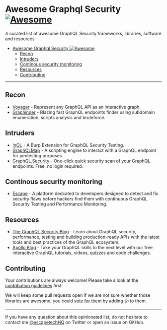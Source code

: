 <!--lint disable awesome-list-item awesome-toc-->

# Awesome Graphql Security [![Awesome](https://awesome.re/badge-flat2.svg)](https://awesome.re)

A curated list of awesome GraphQL Security frameworks, libraries, software and resources

- [Awesome Graphql Security ![Awesome](https://awesome.re)](#awesome-graphql-security-)
  - [Recon](#recon)
  - [Intruders](#intruders)
  - [Continous security monitoring](#continous-security-monitoring)
  - [Resources](#resources)
  - [Contributing](#contributing)

---

## Recon

- [Voyager](https://github.com/IvanGoncharov/graphql-voyager) - Represent any GraphQL API as an interactive graph.
- [Graphinder](https://github.com/Escape-Technologies/graphinder) - Blazing fast GraphQL endpoints finder using subdomain enumeration, scripts analysis and bruteforce.

## Intruders

- [InQL](https://github.com/doyensec/inql) - A Burp Extension for GraphQL Security Testing.
- [GraphQLMap](https://github.com/swisskyrepo/GraphQLmap) - A scripting engine to interact with a GraphQL endpoint for pentesting purposes.
- [GraphQL.Security](https://graphql.security) - One-click quick security scan of your GraphQL endpoints. Free, no login required.

## Continous security monitoring

- [Escape](https://escape.tech) - A platform dedcated to developers designed to detect and fix security flaws before hackers find them with continuous GraphQL Security Testing and Performance Monitoring.

## Resources

- [The GraphQL Security Blog](https://blog.escape.tech/9-graphql-security-best-practices/) - Learn about GraphQL security, performance, testing and building production-ready APIs with the latest tools and best practices of the GraphQL ecosystem.
- [Apollo Blog](https://www.apollographql.com/blog/graphql/security/9-ways-to-secure-your-graphql-api-security-checklist/) - Take your GraphQL skills to the next level with our free interactive GraphQL tutorials, videos, quizzes and code challenges.

## Contributing

Your contributions are always welcome! Please take a look at the [contribution guidelines](https://github.com/Escape-Technologies/awesome-graphql-security/blob/main/CONTRIBUTING.md) first.

We will keep some pull requests open if we are not sure whether those libraries are awesome, you could [vote for them](https://github.com/Escape-Technologies/awesome-graphql-security/pulls) by adding :+1: to them.

---

If you have any question about this opinionated list, do not hesitate to contact me [@escapetechHQ](https://twitter.com/escapetechHQ) on Twitter or open an issue on GitHub.
